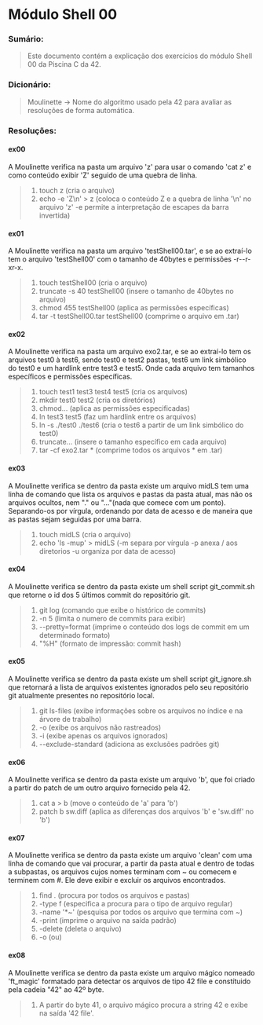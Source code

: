 # Módulo Shell 00

### Sumário:
> Este documento contém a explicação dos exercícios do módulo Shell 00 da Piscina C da 42.

### Dicionário:
> Moulinette -> Nome do algoritmo usado pela 42 para avaliar as resoluções de forma automática.

### Resoluções:
#### ex00
A Moulinette verifica na pasta um arquivo 'z' para usar o comando 'cat z' e como
conteúdo exibir 'Z' seguido de uma quebra de linha.

> 1. touch z                (cria o arquivo)
> 1. echo -e 'Z\n' > z      (coloca o conteúdo Z e a quebra de linha '\n' no arquivo 'z' -e permite a
>                               interpretação de escapes da barra invertida)

#### ex01
A Moulinette verifica na pasta um arquivo 'testShell00.tar', e se ao extraí-lo tem o arquivo 
'testShell00' com o tamanho de 40bytes e permissões -r--r-xr-x.

> 1. touch testShell00                       (cria o arquivo)
> 1. truncate -s 40 testShell00              (insere o tamanho de 40bytes no arquivo)
> 1. chmod 455 testShell00                   (aplica as permissões específicas)
> 1. tar -t testShell00.tar testShell00      (comprime o arquivo em .tar)

#### ex02
A Moulinette verifica na pasta um arquivo exo2.tar, e se ao extraí-lo tem os arquivos test0 à test6, 
sendo test0 e test2 pastas, test6 um link simbólico do test0 e um hardlink entre test3 e test5.
Onde cada arquivo tem tamanhos específicos e permissões específicas.

> 1. touch test1 test3 test4 test5   (cria os arquivos)
> 1. mkdir test0 test2               (cria os diretórios)
> 1. chmod...                        (aplica as permissões especificadas)
> 1. ln test3 test5                  (faz um hardlink entre os arquivos)
> 1. ln -s ./test0 ./test6           (cria o test6 a partir de um link simbólico do test0)
> 1. truncate...                     (insere o tamanho específico em cada arquivo)
> 1. tar -cf exo2.tar *              (comprime todos os arquivos * em .tar)

#### ex03
A Moulinette verifica se dentro da pasta existe um arquivo midLS tem uma linha de comando que lista os 
arquivos e pastas da pasta atual, mas não os arquivos ocultos, nem "." ou "..."(nada que comece com um ponto).
Separando-os por vírgula, ordenando por data de acesso e de maneira que as pastas sejam seguidas
por uma barra.

> 1. touch midLS                     (cria o arquivo)
> 1. echo 'ls -mup' > midLS          (-m separa por vírgula -p anexa / aos diretorios 
                                    -u organiza por data de acesso)

#### ex04
A Moulinette verifica se dentro da pasta existe um shell script git_commit.sh que retorne o id dos 5 
últimos commit do repositório git.

> 1. git log                         (comando que exibe o histórico de commits)
> 1. -n 5                            (limita o numero de commits para exibir)
> 1. --pretty=format                 (imprime o conteúdo dos logs de commit em um determinado formato)
> 1. "%H"                            (formato de impressão: commit hash)

#### ex05
A Moulinette verifica se dentro da pasta existe um shell script git_ignore.sh que retornará a lista de 
arquivos existentes ignorados pelo seu repositório git atualmente presentes no repositório local.

> 1. git ls-files                    (exibe informações sobre os arquivos no índice e na árvore de trabalho)
> 1. -o                              (exibe os arquivos não rastreados)
> 1. -i                              (exibe apenas os arquivos ignorados)
> 1. --exclude-standard              (adiciona as exclusões padrões git)

#### ex06
A Moulinette verifica se dentro da pasta existe um arquivo 'b', que foi criado a partir do patch
de um outro arquivo fornecido pela 42.

> 1. cat a > b                       (move o conteúdo de 'a' para 'b')
> 1. patch b sw.diff                 (aplica as diferenças dos arquivos 'b' e 'sw.diff' no 'b')

#### ex07
A Moulinette verifica se dentro da pasta existe um arquivo 'clean' com uma linha de comando que vai
procurar, a partir da pasta atual e dentro de todas a subpastas, os arquivos cujos nomes terminam com ~
ou comecem e terminem com #. Ele deve exibir e excluir os arquivos encontrados.

> 1. find .                          (procura por todos os arquivos e pastas)
> 1. -type f                         (especifica a procura para o tipo de arquivo regular)
> 1. -name '*~'                      (pesquisa por todos os arquivo que termina com ~)
> 1. -print                          (imprime o arquivo na saída padrão)
> 1. -delete                         (deleta o arquivo)
> 1. -o                              (ou)

#### ex08
A Moulinette verifica se dentro da pasta existe um arquivo mágico nomeado 'ft_magic' formatado para detectar
os arquivos de tipo 42 file e constítuido pela cadeia "42" ao 42º byte.

> 1. A partir do byte 41, o arquivo mágico procura a string 42 e exibe na saída '42 file'.